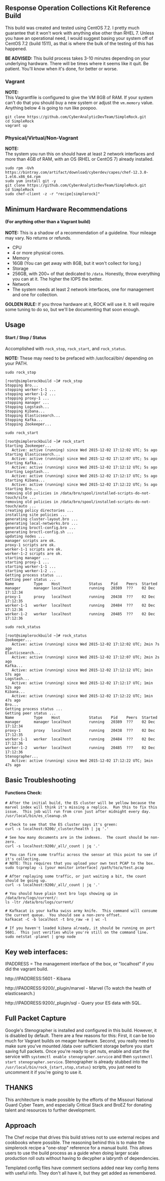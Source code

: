 ## Response Operation Collections Kit Reference Build

This build was created and tested using CentOS 7.2. I pretty much guarantee that it won't work with anything else other than RHEL 7.  Unless you have an operational need, I would suggest basing your system off of CentOS 7.2 (build 1511), as that is where the bulk of the testing of this has happened.

**BE ADVISED:**  This build process takes 3-10 minutes depending on your underlying hardware.  There will be times where it seems like it quit.  Be patient.  You'll know when it's done, for better or worse.

### Vagrant
**NOTE:**   
This Vagrantfile is configured to give the VM 8GB of RAM.  If your system can't do that you should buy a new system or adjust the `vm.memory` value.  Anything below 4 is going to run like poopoo.
``` 
git clone https://github.com/CyberAnalyticDevTeam/SimpleRock.git
cd SimpleRock
vagrant up
```

### Physical/Virtual/Non-Vagrant
**NOTE:**   
The system you run this on should have at least 2 network interfaces and more than 4GB of RAM, with an OS (RHEL or CentOS 7) already installed.
```
sudo rpm -Uvh https://bintray.com/artifact/download/cyberdev/capes/chef-12.3.0-1.el6.x86_64.rpm
sudo yum install git -y
git clone https://github.com/CyberAnalyticDevTeam/SimpleRock.git
cd SimpleRock
sudo chef-client -z -r "recipe[simplerock]"
```

## Minimum Hardware Recommendations 
#### (For anything other than a Vagrant build)

**NOTE:** This is a shadow of a recommendation of a guideline.  Your mileage may vary.  No returns or refunds.

*  CPU
  *  4 or more physical cores.  
*  Memory
  *  16GB (You can get away with 8GB, but it won't collect for long.)
*  Storage
  *  256GB, with 200+ of that dedicated to `/data`. Honestly, throw everything you can at it.  The higher the IOPS the better.
*  Network
  *  The system needs at least 2 network interfaces, one for management and one for collection.


**GOLDEN RULE:** If you throw hardware at it, ROCK will use it.  It will require some tuning to do so, but we'll be documenting that soon enough.

## Usage

#### Start / Stop / Status
Accomplished with `rock_stop`, `rock_start`, and `rock_status`.

**NOTE:** These may need to be prefaced with /usr/local/bin/ depending on your PATH.

`sudo rock_stop`
```
[root@simplerockbuild ~]# rock_stop
Stopping Bro...
stopping worker-1-1 ...
stopping worker-1-2 ...
stopping proxy-1 ...
stopping manager ...
Stopping Logstash...
Stopping Kibana...
Stopping Elasticsearch...
Stopping Kafka...
Stopping Zookeeper...
```

`sudo rock_start`
```
[root@simplerockbuild ~]# rock_start
Starting Zookeeper...
   Active: active (running) since Wed 2015-12-02 17:12:02 UTC; 5s ago
Starting Elasticsearch...
   Active: active (running) since Wed 2015-12-02 17:12:07 UTC; 5s ago
Starting Kafka...
   Active: active (running) since Wed 2015-12-02 17:12:12 UTC; 5s ago
Starting Logstash...
   Active: active (running) since Wed 2015-12-02 17:12:17 UTC; 5s ago
Starting Kibana...
   Active: active (running) since Wed 2015-12-02 17:12:22 UTC; 5s ago
Starting Bro...
removing old policies in /data/bro/spool/installed-scripts-do-not-touch/site ...
removing old policies in /data/bro/spool/installed-scripts-do-not-touch/auto ...
creating policy directories ...
installing site policies ...
generating cluster-layout.bro ...
generating local-networks.bro ...
generating broctl-config.bro ...
generating broctl-config.sh ...
updating nodes ...
manager scripts are ok.
proxy-1 scripts are ok.
worker-1-1 scripts are ok.
worker-1-2 scripts are ok.
starting manager ...
starting proxy-1 ...
starting worker-1-1 ...
starting worker-1-2 ...
Getting process status ...
Getting peer status ...
Name         Type    Host             Status    Pid    Peers  Started
manager      manager localhost        running   20389  ???    02 Dec 17:12:34
proxy-1      proxy   localhost        running   20438  ???    02 Dec 17:12:35
worker-1-1   worker  localhost        running   20484  ???    02 Dec 17:12:36
worker-1-2   worker  localhost        running   20485  ???    02 Dec 17:12:36
```

`sudo rock_status`
```
[root@simplerockbuild ~]# rock_status
Zookeeper...
   Active: active (running) since Wed 2015-12-02 17:12:02 UTC; 2min 7s ago
Elasticsearch...
   Active: active (running) since Wed 2015-12-02 17:12:07 UTC; 2min 2s ago
Kafka...
   Active: active (running) since Wed 2015-12-02 17:12:12 UTC; 1min 57s ago
Logstash...
   Active: active (running) since Wed 2015-12-02 17:12:17 UTC; 1min 52s ago
Kibana...
   Active: active (running) since Wed 2015-12-02 17:12:22 UTC; 1min 47s ago
Bro...
Getting process status ...
Getting peer status ...
Name         Type    Host             Status    Pid    Peers  Started
manager      manager localhost        running   20389  ???    02 Dec 17:12:34
proxy-1      proxy   localhost        running   20438  ???    02 Dec 17:12:35
worker-1-1   worker  localhost        running   20484  ???    02 Dec 17:12:36
worker-1-2   worker  localhost        running   20485  ???    02 Dec 17:12:36
Stenographer...
   Active: active (running) since Wed 2015-12-02 17:12:22 UTC; 1min 47s ago
```

## Basic Troubleshooting
    
#### Functions Check:
```
# After the initial build, the ES cluster will be yellow because the marvel index will think it's missing a replica.  Run this to fix this issue.  This job will run from cron just after midnight every day.
/usr/local/bin/es_cleanup.sh

# Check to see that the ES cluster says it's green:
curl -s localhost:9200/_cluster/health | jq '.'

# See how many documents are in the indexes.  The count should be non-zero.
curl -s localhost:9200/_all/_count | jq '.'

# You can fire some traffic across the sensor at this point to see if it's collecting.
# NOTE: This requires that you upload your own test PCAP to the box.
sudo tcpreplay -i [your monitor interface] /path/to/a/test.pcap

# After replaying some traffic, or just waiting a bit, the count should be going up.
curl -s localhost:9200/_all/_count | jq '.'

# You should have plain text bro logs showing up in /data/bro/logs/current/:
ls -ltr /data/bro/logs/current/

# Kafkacat is your kafka swiss army knife.  This command will consume the current queue.  You should see a non-zero offset.
kafkacat -C -b localhost -t bro_raw -e | wc -l

# If you haven't loaded kibana already, it should be running on port 5601.  This just verifies while you're still on the command line.
sudo netstat -planet | grep node
```

## Key web interfaces:
    
IPADDRESS = The management interface of the box, or "localhost" if you did the vagrant build.

http://IPADDRESS:5601 - Kibana

http://IPADDRESS:9200/_plugin/marvel - Marvel (To watch the health of elasticsearch.)

http://IPADDRESS:9200/_plugin/sql - Query your ES data with SQL.

## Full Packet Capture
   
Google's Stenographer is installed and configured in this build.  However, it is disabled by default.  There are a few reasons for this: First, it can be too much for Vagrant builds on meager hardware.  Second, you really need to make sure you've mounted /data over sufficient storage before you start saving full packets.  Once you're ready to get nuts, enable and start the service with `systemctl enable stenographer.service` and then `systemctl start stenographer.service`.  Stenographer is already stubbed into the `/usr/local/bin/rock_{start,stop,status}` scripts, you just need to uncomment it if you're going to use it. 

## THANKS
   
This architecture is made possible by the efforts of the Missouri National Guard Cyber Team, and especially Critical Stack and BroEZ for donating talent and resources to further development.


## Approach
   
The Chef recipe that drives this build strives not to use external recipes and cookbooks where possible.  The reasoning behind this is to make the simplerock recipe a "one-stop" reference for a manual build.  This allows users to use the build process as a guide when doing larger scale production roll outs without having to decypher a labrynth of dependencies.

Templated config files have comment sections added near key config items with useful info.  They don't all have it, but they get added as remembered.


